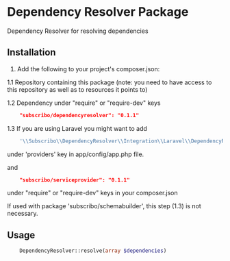 # Dependency Resolver Package

Dependency Resolver for resolving dependencies

## Installation

1. Add the following to your project's composer.json:

1.1 Repository containing this package (note: you need to have access to this repository as well as to resources it points to)

1.2 Dependency under "require" or "require-dev" keys

```json
    "subscribo/dependencyresolver": "0.1.1"
```

1.3 If you are using Laravel you might want to add

```php
    '\\Subscribo\\DependencyResolver\\Integration\\Laravel\\DependencyResolverServiceProvider',
```

under 'providers' key in app/config/app.php file.

and

```json
    "subscribo/serviceprovider": "0.1.1"
```

under "require" or "require-dev" keys in your composer.json

If used with package 'subscribo/schemabuilder', this step (1.3) is not necessary.

## Usage

```php
    DependencyResolver::resolve(array $dependencies)
```
